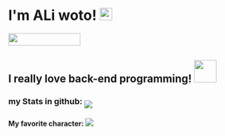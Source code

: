 
<h1> I'm ALi woto!
  <img src="https://raw.githubusercontent.com/MartinHeinz/MartinHeinz/master/wave.gif" width="25px">
</h1>
<img align="botom" src="https://gpvc.arturio.dev/aliwoto" width="145px" height="25">

</hr>
<h2>
  <h2>
    I really love back-end programming!
    <img src="https://raw.githubusercontent.com/innng/innng/master/assets/kyubey.gif" width="45px">
   </h2>
</h2>
<h3>
  my Stats in github:
  <img align="middle" src="https://github-readme-stats.vercel.app/api?username=aliwoto&show_icons=true&&theme=tokyonight" />
</h3>
<h4>
  My favorite character: 
  <img id="Artoria_Pendoragon" align="bottom" src="https://raw.githubusercontent.com/ALiwoto/ALiwoto/main/fsn146.JPG"/>
</h4>
<!-- kyubey: https://raw.githubusercontent.com/innng/innng/master/assets/kyubey.gif -->


